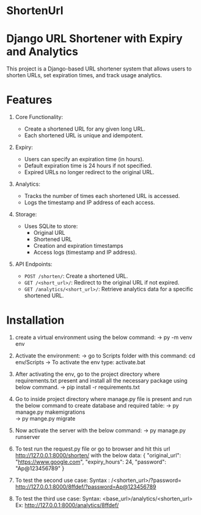 # ShortenUrl
# Django URL Shortener with Expiry and Analytics

This project is a Django-based URL shortener system that allows users to shorten URLs, set expiration times, and track usage analytics.

# Features

1. Core Functionality:
   - Create a shortened URL for any given long URL.
   - Each shortened URL is unique and idempotent.

2. Expiry:
   - Users can specify an expiration time (in hours).
   - Default expiration time is 24 hours if not specified.
   - Expired URLs no longer redirect to the original URL.

3. Analytics:
   - Tracks the number of times each shortened URL is accessed.
   - Logs the timestamp and IP address of each access.

4. Storage:
   - Uses SQLite to store:
     - Original URL
     - Shortened URL
     - Creation and expiration timestamps
     - Access logs (timestamp and IP address).

5. API Endpoints:
   - `POST /shorten/`: Create a shortened URL.
   - `GET /<short_url>/`: Redirect to the original URL if not expired.
   - `GET /analytics/<short_url>/`: Retrieve analytics data for a specific shortened URL.

# Installation

1. create a virtual environment using the below command:
	-> py -m venv env
	
2. Activate the environment:
	-> go to Scripts folder with this command: cd env/Scripts
	-> To activate the env type: activate.bat

3. After activating the env, go to the project directory where requirements.txt present and install all the necessary package using below command.
	-> pip install -r requirements.txt

4. Go to inside project directory where manage.py file is present and run the below command to create database and required table:
	-> py manage.py makemigrations  
	-> py mange.py migrate
	
5. Now activate the server with the below command:
	-> py manage.py runserver

6. To test run the request.py file or go to browser and hit this url <http://127.0.0.1:8000/shorten/> with the below data:
	{
        "original_url": "https://www.google.com",
        "expiry_hours": 24,
        "password": "Ap@123456789"
}

7. To test the second use case:
	Syntax : <baseurl>/<shorten_url>/?password=<password>
	http://127.0.0.1:8000/8ffdef/?password=Ap@123456789

8. To test the third use case:
	Syntax: <base_url>/analytics/<shorten_url>
	Ex: http://127.0.0.1:8000/analytics/8ffdef/
